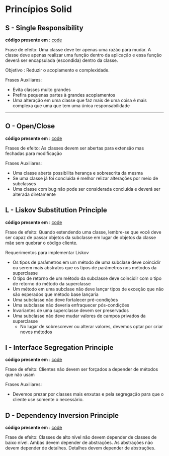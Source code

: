 
# Princípios Solid


## S - Single Responsibility

**código presente em** : [code](single_responsability.py)

Frase de efeito: Uma classe deve ter apenas uma razão para mudar.
A classe deve apenas realizar uma função dentro da aplicação e essa função deverá ser encapsulada (escondida) dentro da classe.

Objetivo : Reduzir o acoplamento e complexidade.

Frases Auxiliares:

- Evita classes muito grandes
- Prefira pequenas partes à grandes acoplamentos
- Uma alteração em uma classe que faz mais de uma coisa é mais complexa que uma que tem uma única responsabilidade

<hr>

## O - Open/Close

**código presente em** : [code](open_close.py)

Frases de efeito: As classes devem ser abertas para extensão mas fechadas para modificação

Frases Auxiliares:

- Uma classe aberta possibilita herança e sobrescrita da mesma
- Se uma classe já foi concluída é melhor relizar alterações por meio de subclasses
- Uma classe com bug não pode ser considerada concluída e deverá ser alterada diretamente

## L - Liskov Substitution Principle

**código presente em** : [code](liskov.py)

Frase de efeito: Quando estendendo  uma classe, lembre-se que você deve ser capaz de passar objetos da subclasse em lugar de objetos da classe mãe sem quebrar o código cliente.

Requerimentos para implementar Liskov 

- Os tipos de parâmetros em um método de uma subclase deve coincidir ou serem mais abstratos que os tipos de parâmetros nos métodos da superclasse
- O tipo de retorno de um método da subclasse deve coincidir com o tipo de retorno do método da superclasse
- Um método em uma subclase não deve lançar tipos de exceção que não são esperados que método base lançaria
- Uma subclasse não deve fortalecer pré-condições
- Uma subclasse não deveria enfraquecer pós-condições
- Invariantes de uma superclasse devem ser preservados
- Uma subclasse não deve mudar valores de campos privados da superclasse
    - No lugar de sobrescrever ou alterar valores, devemos optar por criar novos métodos

## I - Interface Segregation Principle

**código presente em** : [code](interface_segregation.py)

Frase de efeito: Clientes não devem ser forçados a depender de métodos que não usam

Frases Auxiliares:

- Devemos prezar por classes mais enxutas e pela segregação para que o cliente use somente o necessário.

## D - Dependency Inversion Principle

**código presente em** : [code](dependency_inversion.py)

Frase de efeito: Classes de alto nível não devem depender de classes de baixo nível. Ambas devem depender de abstrações. As abstrações não devem depender de detalhes. Detalhes devem depender de abstrações.